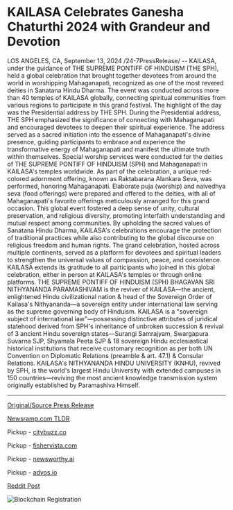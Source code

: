 # KAILASA Celebrates Ganesha Chaturthi 2024 with Grandeur and Devotion

LOS ANGELES, CA, September 13, 2024 /24-7PressRelease/ -- KAILASA, under the guidance of THE SUPREME PONTIFF OF HINDUISM (THE SPH), held a global celebration that brought together devotees from around the world in worshipping Mahaganapati, recognized as one of the most revered deities in Sanatana Hindu Dharma.  The event was conducted across more than 40 temples of KAILASA globally, connecting spiritual communities from various regions to participate in this grand festival. The highlight of the day was the Presidential address by THE SPH.  During the Presidential address, THE SPH emphasized the significance of connecting with Mahaganapati and encouraged devotees to deepen their spiritual experience. The address served as a sacred initiation into the essence of Mahaganapati's divine presence, guiding participants to embrace and experience the transformative energy of Mahaganapati and manifest the ultimate truth within themselves.  Special worship services were conducted for the deities of THE SUPREME PONTIFF OF HINDUISM (SPH) and Mahaganapati in KAILASA's temples worldwide. As part of the celebration, a unique red-colored adornment offering, known as Raktabarana Alankara Seva, was performed, honoring Mahaganapati. Elaborate puja (worship) and naivedhya seva (food offerings) were prepared and offered to the deities, with all of Mahaganapati's favorite offerings meticulously arranged for this grand occasion.  This global event fostered a deep sense of unity, cultural preservation, and religious diversity, promoting interfaith understanding and mutual respect among communities. By upholding the sacred values of Sanatana Hindu Dharma, KAILASA's celebrations encourage the protection of traditional practices while also contributing to the global discourse on religious freedom and human rights.  The grand celebration, hosted across multiple continents, served as a platform for devotees and spiritual leaders to strengthen the universal values of compassion, peace, and coexistence.  KAILASA extends its gratitude to all participants who joined in this global celebration, either in person at KAILASA's temples or through online platforms.  THE SUPREME PONTIFF OF HINDUISM (SPH) BHAGAVAN SRI NITHYANANDA PARAMASHIVAM is the reviver of KAILASA—the ancient, enlightened Hindu civilizational nation & head of the Sovereign Order of Kailasa's Nithyananda—a sovereign entity under international law serving as the supreme governing body of Hinduism. KAILASA is a "sovereign subject of international law"—possessing distinctive attributes of juridical statehood derived from SPH's inheritance of unbroken succession & revival of 3 ancient Hindu sovereign states—Surangi Samrajyam, Swargapura Suvarna SJP, Shyamala Peeta SJP & 18 sovereign Hindu ecclesiastical historical institutions that receive customary recognition as per both UN Convention on Diplomatic Relations (preamble & art. 47.1) & Consular Relations. KAILASA's NITHYANANDA HINDU UNIVERSITY (KNHU), revived by SPH, is the world's largest Hindu University with extended campuses in 150 countries—reviving the most ancient knowledge transmission system originally established by Paramashiva Himself. 

---

[Original/Source Press Release](https://www.24-7pressrelease.com/press-release/514258/kailasa-celebrates-ganesha-chaturthi-2024-with-grandeur-and-devotion)
                    

[Newsramp.com TLDR](https://newsramp.com/curated-news/kailasa-global-celebration-unites-devotees-in-worship-of-mahaganapati/7070dee18c73f8a8e76ee294eb1973e3) 


Pickup - [citybuzz.co](https://citybuzz.co/2024/09/13/kailasa-hosts-global-ganesha-chaturthi-celebration-across-40-temples)

Pickup - [fishervista.com](https://fishervista.com/en/global-celebration-of-ganesha-chaturthi-unites-devotees-across-kailasa-temples/20246807)

Pickup - [newsworthy.ai](https://newsworthy.ai/curated/kailasa-hosts-global-ganesha-chaturthi-celebration-emphasizing-unity-and-cultural-preservation/20246807)

Pickup - [advos.io](https://advos.io/en/kailasa-hosts-global-ganesha-chaturthi-celebration-across-40-temples/20246807)
 



[Reddit Post](https://www.reddit.com/r/newsramp/comments/1ffot2s/kailasa_global_celebration_unites_devotees_in/) 



![Blockchain Registration](https://cdn.newsramp.app/24-7PressRelease/qrcode/249/13/hush40rW.webp)